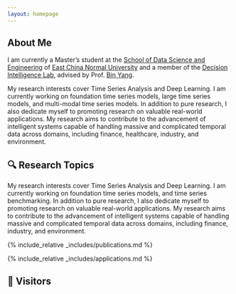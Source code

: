 ```yaml
---
layout: homepage
---
```


## About Me

I am currently a Master’s student at the [School of Data Science and Engineering](https://dase.ecnu.edu.cn/) of [East China Normal University](https://www.ecnu.edu.cn/) and a member of the [Decision Intelligence Lab](https://decisionintelligence.github.io/index), advised by Prof. [Bin Yang](https://binyangdk.github.io/). 

My research interests cover Time Series Analysis and Deep Learning. I am currently working on foundation time series models, large time series models, and multi-modal time series models. In addition to pure research, I also dedicate myself to promoting research on valuable real-world applications. My research aims to contribute to the advancement of intelligent systems capable of handling massive and complicated temporal data across domains, including finance, healthcare, industry, and environment.


## 🔍 Research Topics

My research interests cover Time Series Analysis and Deep Learning. I am currently working on foundation time series models, and time series benchmarking. In addition to pure research, I also dedicate myself to promoting research on valuable real-world applications. My research aims to contribute to the advancement of intelligent systems capable of handling massive and complicated temporal data across domains, including finance, industry, and environment.


{% include_relative _includes/publications.md %}



{% include_relative _includes/applications.md %}



## 👀 Visitors

<div style="width: 200px; height: 200px; overflow: hidden;">
<script type="text/javascript" id="clstr_globe" src="//clustrmaps.com/globe.js?d=-9EeY4fWb57A66dxIPlytMAKIpTI0mi2CHbk5EgcaIM"></script>
</div>

